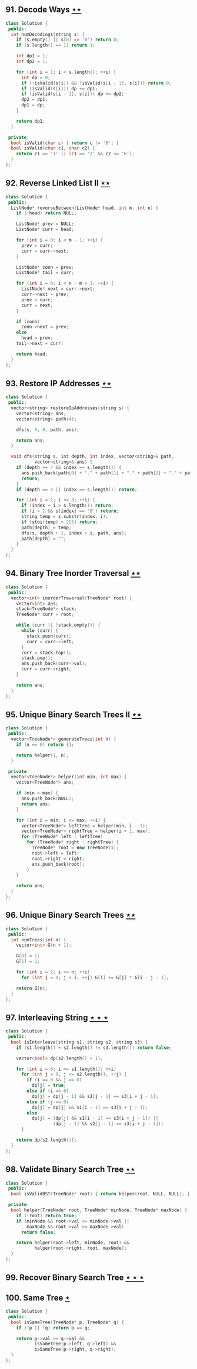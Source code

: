 ## 91. Decode Ways [$\star\star$](https://leetcode.com/problems/decode-ways)

```cpp
class Solution {
 public:
  int numDecodings(string s) {
    if (s.empty() || s[0] == '0') return 0;
    if (s.length() == 1) return 1;

    int dp1 = 1;
    int dp2 = 1;

    for (int i = 1; i < s.length(); ++i) {
      int dp = 0;
      if (!isValid(s[i]) && !isValid(s[i - 1], s[i])) return 0;
      if (isValid(s[i])) dp += dp1;
      if (isValid(s[i - 1], s[i])) dp += dp2;
      dp2 = dp1;
      dp1 = dp;
    }

    return dp1;
  }

 private:
  bool isValid(char c) { return c != '0'; }
  bool isValid(char c1, char c2) {
    return c1 == '1' || (c1 == '2' && c2 <= '6');
  }
};
```

## 92. Reverse Linked List II [$\star\star$](https://leetcode.com/problems/reverse-linked-list-ii)

```cpp
class Solution {
 public:
  ListNode* reverseBetween(ListNode* head, int m, int n) {
    if (!head) return NULL;

    ListNode* prev = NULL;
    ListNode* curr = head;

    for (int i = 0; i < m - 1; ++i) {
      prev = curr;
      curr = curr->next;
    }

    ListNode* conn = prev;
    ListNode* tail = curr;

    for (int i = 0; i < n - m + 1; ++i) {
      ListNode* next = curr->next;
      curr->next = prev;
      prev = curr;
      curr = next;
    }

    if (conn)
      conn->next = prev;
    else
      head = prev;
    tail->next = curr;

    return head;
  }
};
```

## 93. Restore IP Addresses [$\star\star$](https://leetcode.com/problems/restore-ip-addresses)

```cpp
class Solution {
 public:
  vector<string> restoreIpAddresses(string s) {
    vector<string> ans;
    vector<string> path(4);

    dfs(s, 0, 0, path, ans);

    return ans;
  }

  void dfs(string s, int depth, int index, vector<string>& path,
           vector<string>& ans) {
    if (depth == 4 && index == s.length()) {
      ans.push_back(path[0] + "." + path[1] + "." + path[2] + "." + path[3]);
      return;
    }
    if (depth == 4 || index == s.length()) return;

    for (int i = 1; i <= 3; ++i) {
      if (index + i > s.length()) return;
      if (i > 1 && s[index] == '0') return;
      string temp = s.substr(index, i);
      if (stoi(temp) > 255) return;
      path[depth] = temp;
      dfs(s, depth + 1, index + i, path, ans);
      path[depth] = "";
    }
  }
};
```

## 94. Binary Tree Inorder Traversal [$\star\star$](https://leetcode.com/problems/binary-tree-inorder-traversal)

```cpp
class Solution {
 public:
  vector<int> inorderTraversal(TreeNode* root) {
    vector<int> ans;
    stack<TreeNode*> stack;
    TreeNode* curr = root;

    while (curr || !stack.empty()) {
      while (curr) {
        stack.push(curr);
        curr = curr->left;
      }
      curr = stack.top();
      stack.pop();
      ans.push_back(curr->val);
      curr = curr->right;
    }

    return ans;
  }
};
```

## 95. Unique Binary Search Trees II [$\star\star$](https://leetcode.com/problems/unique-binary-search-trees-ii)

```cpp
class Solution {
 public:
  vector<TreeNode*> generateTrees(int n) {
    if (n == 0) return {};

    return helper(1, n);
  }

 private:
  vector<TreeNode*> helper(int min, int max) {
    vector<TreeNode*> ans;

    if (min > max) {
      ans.push_back(NULL);
      return ans;
    }

    for (int i = min; i <= max; ++i) {
      vector<TreeNode*> leftTree = helper(min, i - 1);
      vector<TreeNode*> rightTree = helper(i + 1, max);
      for (TreeNode* left : leftTree)
        for (TreeNode* right : rightTree) {
          TreeNode* root = new TreeNode(i);
          root->left = left;
          root->right = right;
          ans.push_back(root);
        }
    }

    return ans;
  }
};
```

## 96. Unique Binary Search Trees [$\star\star$](https://leetcode.com/problems/unique-binary-search-trees)

```cpp
class Solution {
 public:
  int numTrees(int n) {
    vector<int> G(n + 1);

    G[0] = 1;
    G[1] = 1;

    for (int i = 2; i <= n; ++i)
      for (int j = 0; j < i; ++j) G[i] += G[j] * G[i - j - 1];

    return G[n];
  }
};
```

## 97. Interleaving String [$\star\star\star$](https://leetcode.com/problems/interleaving-string)

```cpp
class Solution {
 public:
  bool isInterleave(string s1, string s2, string s3) {
    if (s1.length() + s2.length() != s3.length()) return false;

    vector<bool> dp(s2.length() + 1);

    for (int i = 0; i <= s1.length(); ++i)
      for (int j = 0; j <= s2.length(); ++j) {
        if (i == 0 && j == 0)
          dp[j] = true;
        else if (i == 0)
          dp[j] = dp[j - 1] && s2[j - 1] == s3[i + j - 1];
        else if (j == 0)
          dp[j] = dp[j] && s1[i - 1] == s3[i + j - 1];
        else
          dp[j] = (dp[j] && s1[i - 1] == s3[i + j - 1]) ||
                  (dp[j - 1] && s2[j - 1] == s3[i + j - 1]);
      }

    return dp[s2.length()];
  }
};
```

## 98. Validate Binary Search Tree [$\star\star$](https://leetcode.com/problems/validate-binary-search-tree)

```cpp
class Solution {
 public:
  bool isValidBST(TreeNode* root) { return helper(root, NULL, NULL); }

 private:
  bool helper(TreeNode* root, TreeNode* minNode, TreeNode* maxNode) {
    if (!root) return true;
    if (minNode && root->val <= minNode->val ||
        maxNode && root->val >= maxNode->val)
      return false;

    return helper(root->left, minNode, root) &&
           helper(root->right, root, maxNode);
  }
};
```

## 99. Recover Binary Search Tree [$\star\star\star$](https://leetcode.com/problems/recover-binary-search-tree)

## 100. Same Tree [$\star$](https://leetcode.com/problems/same-tree)

```cpp
class Solution {
 public:
  bool isSameTree(TreeNode* p, TreeNode* q) {
    if (!p || !q) return p == q;

    return p->val == q->val &&
           isSameTree(p->left, q->left) &&
           isSameTree(p->right, q->right);
  }
};
```
